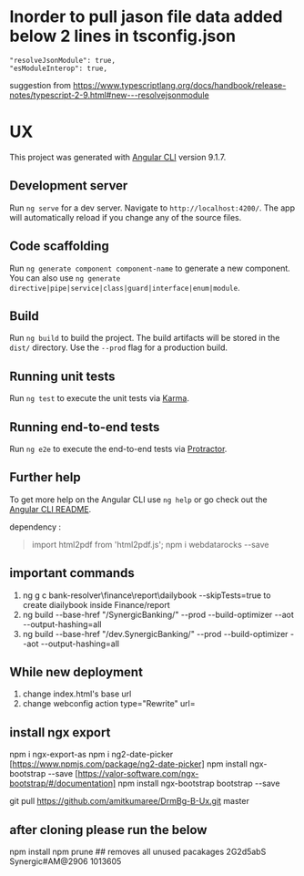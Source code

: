 # Inorder to pull jason file data added below 2 lines in tsconfig.json
    "resolveJsonModule": true,
    "esModuleInterop": true,
suggestion from https://www.typescriptlang.org/docs/handbook/release-notes/typescript-2-9.html#new---resolvejsonmodule



# UX
This project was generated with [Angular CLI](https://github.com/angular/angular-cli) version 9.1.7.

## Development server
Run `ng serve` for a dev server. Navigate to `http://localhost:4200/`. The app will automatically reload if you change any of the source files.

## Code scaffolding

Run `ng generate component component-name` to generate a new component. You can also use `ng generate directive|pipe|service|class|guard|interface|enum|module`.

## Build
Run `ng build` to build the project. The build artifacts will be stored in the `dist/` directory. Use the `--prod` flag for a production build.

## Running unit tests

Run `ng test` to execute the unit tests via [Karma](https://karma-runner.github.io).

## Running end-to-end tests

Run `ng e2e` to execute the end-to-end tests via [Protractor](http://www.protractortest.org/).

## Further help

To get more help on the Angular CLI use `ng help` or go check out the [Angular CLI README](https://github.com/angular/angular-cli/blob/master/README.md).


dependency :
> import  html2pdf from 'html2pdf.js';
npm i webdatarocks --save

## important commands
1. ng g c bank-resolver\finance\report\dailybook --skipTests=true  to create diailybook inside Finance/report
2. ng build --base-href "/SynergicBanking/" --prod --build-optimizer  --aot --output-hashing=all
3. ng build --base-href "/dev.SynergicBanking/" --prod --build-optimizer  --aot --output-hashing=all

## While new deployment
1. change index.html's base url
2. change webconfig action type="Rewrite" url=

## install ngx export
npm i ngx-export-as
npm i ng2-date-picker [https://www.npmjs.com/package/ng2-date-picker]
npm install ngx-bootstrap --save [https://valor-software.com/ngx-bootstrap/#/documentation]
npm install ngx-bootstrap bootstrap --save

git pull https://github.com/amitkumaree/DrmBg-B-Ux.git master

## after cloning please run the below
npm install
npm prune ## removes all unused pacakages
2G2d5abS
Synergic#AM@2906
1013605


